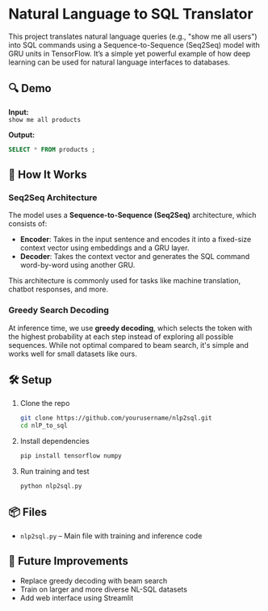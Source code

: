#  Natural Language to SQL Translator

This project translates natural language queries (e.g., "show me all users") into SQL commands using a Sequence-to-Sequence (Seq2Seq) model with GRU units in TensorFlow. It’s a simple yet powerful example of how deep learning can be used for natural language interfaces to databases.

## 🔍 Demo

**Input:**  
`show me all products`

**Output:**  
```sql
SELECT * FROM products ;
````

## 🧠 How It Works

### Seq2Seq Architecture

The model uses a **Sequence-to-Sequence (Seq2Seq)** architecture, which consists of:

* **Encoder**: Takes in the input sentence and encodes it into a fixed-size context vector using embeddings and a GRU layer.
* **Decoder**: Takes the context vector and generates the SQL command word-by-word using another GRU.

This architecture is commonly used for tasks like machine translation, chatbot responses, and more.

### Greedy Search Decoding

At inference time, we use **greedy decoding**, which selects the token with the highest probability at each step instead of exploring all possible sequences. While not optimal compared to beam search, it's simple and works well for small datasets like ours.

## 🛠 Setup

1. Clone the repo

   ```bash
   git clone https://github.com/yourusername/nlp2sql.git
   cd nlP_to_sql
   ```

2. Install dependencies

   ```bash
   pip install tensorflow numpy
   ```

3. Run training and test

   ```bash
   python nlp2sql.py
   ```

## 📦 Files

* `nlp2sql.py` – Main file with training and inference code

## 🚀 Future Improvements

* Replace greedy decoding with beam search
* Train on larger and more diverse NL-SQL datasets
* Add web interface using Streamlit


